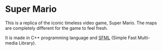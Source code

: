 # Super Mario
This is a replica of the iconic timeless video game, Super Mario. The maps are completely different for the game to feel fresh.

It is made in C++ programming language and [SFML](https://www.sfml-dev.org/) (Simple Fast Multi-media Library).
